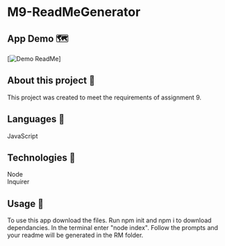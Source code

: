 # M9-ReadMeGenerator

## App Demo 🗺

[![Demo ReadMe](assets/ReadMeDemo_AdobeExpress_AdobeExpress.gif)]

## About this project 🐊

This project was created to meet the requirements of assignment 9. 

## Languages 💬
JavaScript

## Technologies 🧩
Node
<br>
Inquirer
<br>

## Usage 🐗

To use this app download the files.
Run npm init and npm i to download dependancies.
In the terminal enter "node index".
Follow the prompts and your readme will be generated in the RM folder. 